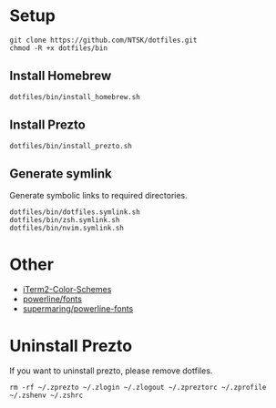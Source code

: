 # Setup
```
git clone https://github.com/NTSK/dotfiles.git
chmod -R +x dotfiles/bin
```

## Install Homebrew
```
dotfiles/bin/install_homebrew.sh
```

## Install Prezto
```
dotfiles/bin/install_prezto.sh
```

## Generate symlink
Generate symbolic links to required directories.
```
dotfiles/bin/dotfiles.symlink.sh
dotfiles/bin/zsh.symlink.sh
dotfiles/bin/nvim.symlink.sh
```

# Other
- [iTerm2-Color-Schemes](https://github.com/mbadolato/iTerm2-Color-Schemes/blob/master/schemes/Molokai.itermcolors)
- [powerline/fonts](https://github.com/powerline/fonts)
- [supermaring/powerline-fonts](https://github.com/supermarin/powerline-fonts)

# Uninstall Prezto
If you want to uninstall prezto, please remove dotfiles.
```
rm -rf ~/.zprezto ~/.zlogin ~/.zlogout ~/.zpreztorc ~/.zprofile ~/.zshenv ~/.zshrc
```
